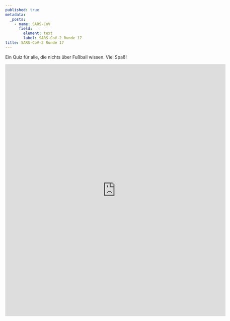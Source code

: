 ```yaml
---
published: true
metadata:
  _posts:
    - name: SARS-CoV
      field:
        element: text
        label: SARS-CoV-2 Runde 17
title: SARS-CoV-2 Runde 17
---
```

Ein Quiz für alle, die nichts über Fußball wissen. Viel Spaß!

<iframe src="https://forms.gle/84LeNUHqKcDDqd3A9" width="700" height="800" frameborder="0" marginheight="0" marginwidth="10"></iframe>
